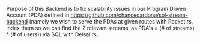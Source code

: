 Purpose of this Backend is to fix scalability issues in our Program Driven Account (PDA) defined
in https://github.com/chancecardona/sol-stream-backend
(namely we wish to serve the PDAs at given routes with Rocket.rs,
index them so we can find the 2 relevant streams, as PDA's = (# of streams) * (# of users)) 
via SQL with Deisal.rs,

